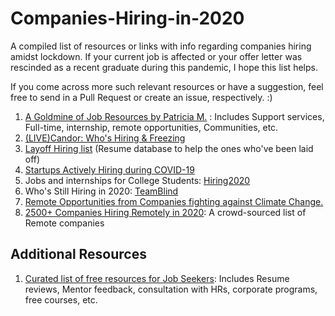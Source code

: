 # Companies-Hiring-in-2020
A compiled list of resources or links with info regarding companies hiring amidst lockdown. If your current job is affected or your offer letter was rescinded as a recent graduate during this pandemic, I hope this list helps.  

If you come across more such relevant resources or have a suggestion, feel free to send in a Pull Request or create an issue, respectively. :)

1. [A Goldmine of Job Resources by Patricia M.](https://docs.google.com/spreadsheets/d/1bbGCingPw5rnUTyC1WFcPq167rKR4ZaAEzm67ozjbds/htmlview) : Includes Support services, Full-time, internship, remote opportunities, Communities, etc.
1. [(LIVE)Candor: Who's Hiring & Freezing](https://candor.co/hiring-freezes/)
1. [Layoff Hiring list](https://candor.co/layoff-list/) (Resume database to help the ones who've been laid off)
1. [Startups Actively Hiring during COVID-19](https://docs.google.com/spreadsheets/d/15vTgoKSDjOsyvyh_MMHyPN1kUBdkUlZFV_mQCmfF89Y/htmlview#)
1. Jobs and internships for College Students: [Hiring2020](https://github.com/gcreddy42/hiring2020)
1. Who's Still Hiring in 2020: [TeamBlind](https://www.teamblind.com/whoshiring)
1. [Remote Opportunities from Companies fighting against Climate Change.](https://climate.careers/jobs/?q&l=remote)
1. [2500+ Companies Hiring Remotely in 2020](https://remotive.io/remote-companies): A crowd-sourced list of Remote companies


## Additional Resources

1. [Curated list of free resources for Job Seekers](https://docs.google.com/spreadsheets/d/1HPZelBxsFJraQ0MgUHha6RRttkXvJKDBN0ihSUbeAIY/edit?fbclid=IwAR0pOX7tIkeru7NE9Evkwp4SqpfvvsJRGUPvAzIomaDW9Wv1UBMyMGTMWNk#gid=0): Includes Resume reviews, Mentor feedback, consultation with HRs, corporate programs, free courses, etc.
